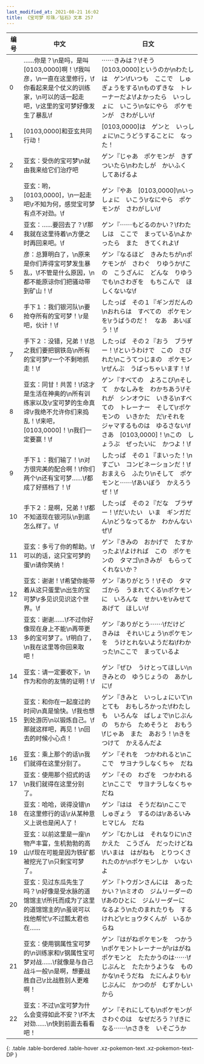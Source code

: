 ```yaml
---
last_modified_at: 2021-08-21 16:02
title: 《宝可梦 珍珠／钻石》文本 257
---
```

| 编号 | 中文 | 日文 |
| ---- | ---- | ---- |
| 0 | ……你是？\n是吗，是叫[0103,0000]啊！\f我叫彦，\n一直在这里修行，\f你看起来是个仗义的训练家，\n可以的话一起走吧，\r这里的宝可梦好像发生了暴乱\f | ⋯⋯きみは？\fそう　[0103,0000]というのか\nわたしは　ゲン\fいつも　ここで　しゅぎょうをする\nものずきな　トレーナーだよ\fよかったら　いっしょに　いこう\nなにやら　ポケモンが　さわがしい\f |
| 1 | [0103,0000]和亚玄共同行动！ | [0103,0000]は　ゲンと　いっしょに\nこうどうすることに　なった！ |
| 2 | 亚玄：受伤的宝可梦\n就由我来给它们治疗吧 | ゲン『じゃあ　ポケモンが　きずついたら\nわたしが　かいふく　してあげるよ |
| 3 | 亚玄：哟，[0103,0000]，\n一起走吧\r不知为何，感觉宝可梦有点不对劲。\f | ゲン『やあ　[0103,0000]\nいっしょに　いこう\rなにやら　ポケモンが　さわがしい\f |
| 4 | 亚玄：……要回去了？\f那我就在这里待着\n方便之时再回来吧。\f | ゲン『⋯⋯もどるのかい？\fわたしは　ここで　まっている\nよかったら　また　きてくれよ\f |
| 5 | 彦：总算明白了，\n原来是你们弄得宝可梦发生暴乱，\f不管是什么原因，\n都不能原谅你们把骚动带到矿山！\f | ゲン『なるほど　きみたちが\nポケモンが　さわぐ　りゆうか\fこの　こうざんに　どんな　りゆうでも\nさわぎを　もちこんで　ほしくないな\f |
| 6 | 手下１：我们银河队\n要抢夺所有的宝可梦！\r是吧，伙计！\f | したっぱ　その１『ギンガだんの\nおれらは　すべての　ポケモンを\rうばうのだ！　なあ　あいぼう！\f |
| 7 | 手下２：没错，兄弟！\f总之我们要把钢铁岛\n所有的宝可梦\r一个不剩地抓走！\f | したっぱ　その２『おう　ブラザー！\fというわけで　この　さびれた\nこうてつじまの　ポケモン\rぜんぶ　うばっちゃいます！\f |
| 8 | 亚玄：同甘！共苦！\f这才是生活在神奥的\n所有训练家以及\r宝可梦的生命真谛\r我绝不允许你们来捣乱！\f来吧，[0103,0000]！\n我们一定要赢！\f | ゲン『すべての　よろこび\nそして　かなしみを　わかちあう\fそれが　シンオウに　いきる\nすべての　トレーナー　そして\rポケモンの　いきかた　だ\rそれを　ジャマするものは　ゆるさない\fさあ　[0103,0000]！\nこの　しょうぶ　ぜったいに　かつよ！\f |
| 9 | 手下１：我们输了！\n对方很完美的配合啊！\f你们两个\n还有宝可梦……\f都成了好搭档了！\f | したっぱ　その１『まいった！\nすごい　コンビネーションだ！\fおまえら　ふたり\nそして　ポケモンと⋯⋯\fあいぼう　かえろうぜ！\f |
| 10 | 手下２：是啊，兄弟！\f都不知道现在银河队\n到底怎么样了。\f | したっぱ　その２『だな　ブラザー！\fだいたい　いま　ギンガだん\nどうなってるか　わかんないぜ\f |
| 11 | 亚玄：多亏了你的帮助。\f可以的话，这只宝可梦的蛋\n请你笑纳！ | ゲン『きみの　おかげで　たすかったよ\fよければ　この　ポケモンの　タマゴ\nきみが　もらって　くれないか？ |
| 12 | 亚玄：谢谢！\f希望你能带着从这只蛋里\n出生的宝可梦\r多见识见识这个世界。\f | ゲン『ありがとう！\fその　タマゴから　うまれてくる\nポケモンに　いろんな　せかいを\rみせてあげて　ほしい\f |
| 13 | 亚玄：谢谢……\f不过你好像现在身上不能\n再带更多的宝可梦了。\f明白了，\n我在这里等你回来取吧！ | ゲン『ありがとう⋯⋯\fだけど　きみは　それいじょう\nポケモンを　うけとれないようだね\fわかった\nここで　まっているよ |
| 14 | 亚玄：请一定要收下，\n作为和你的友情的证明！\f | ゲン『ぜひ　うけとってほしい\nきみとの　ゆうじょうの　あかしに\f |
| 15 | 亚玄：和你在一起度过的时间\n真是愉快。\f我也想到处游历\n以锻炼自己。\f那就这样吧，再见！\n回去的时候小心点！ | ゲン『きみと　いっしょにいて\nとても　おもしろかった\fわたしも　いろんな　ばしょで\nじぶんの　ちから　ためそうと　おもう\fじゃあ　また　あおう！\nきをつけて　かえるんだよ |
| 16 | 亚玄：乘上那个的话\n我们就得在这里分别了。 | ゲン『それを　つかわれると\nここで　サヨナラしなくちゃ　だね |
| 17 | 亚玄：使用那个招式的话\n我们就得在这里分别了。 | ゲン『その　わざを　つかわれると\nここで　サヨナラしなくちゃ　だね |
| 18 | 亚玄：哈哈，说得没错\n在这里修行的话\r从某种意义上说也是闲人了！ | ゲン『はは　そうだね\nここで　しゅぎょう　するのは\rあるいみ　ヒマじん　だね |
| 19 | 亚玄：以前这里是一座\n物产丰富，生机勃勃的高山\f现在可能是因为铁矿都被挖光了\n只剩宝可梦了。 | ゲン『むかしは　それなりに\nさかえた　こうざん　だったけどね\fいまは　はがねも　とりつくされたのか\nポケモンしか　いないよ |
| 20 | 亚玄：见过东瓜先生了吗？\n好像是受水脉的道馆馆主\f所托而成为了这里的道馆馆主的\n虽说可以找他帮忙\r不过瓢太君也在…… | ゲン『トウガンさんには　あったかい？\nミオの　ジムリーダーの\fあのひとに　ジムリーダーに　なるよう\nたのまれたりも　するけれど\rヒョウタくんが　いるからね |
| 21 | 亚玄：使用钢属性宝可梦的\n训练家和\r钢属性宝可梦对战……\f就像是与自己战斗一般\n是啊，想要战胜自己\r比战胜别人更难啊！ | ゲン『はがねポケモンを　つかう\nポケモントレーナーが\rはがねポケモンと　たたかうのは⋯⋯\fじぶんと　たたかうような　ものかな\nそうだね　たにんよりも\rじぶんに　かつのが　むずかしいから |
| 22 | 亚玄：不过\n宝可梦为什么会变得如此不安？\f不太对劲……\n快到前面去看看吧！ | ゲン『それにしても\nポケモンが　さわぐのは　なぜだろう？\fきになる⋯⋯\nさきを　いそごうか |
{: .table .table-bordered .table-hover .xz-pokemon-text .xz-pokemon-text-DP }